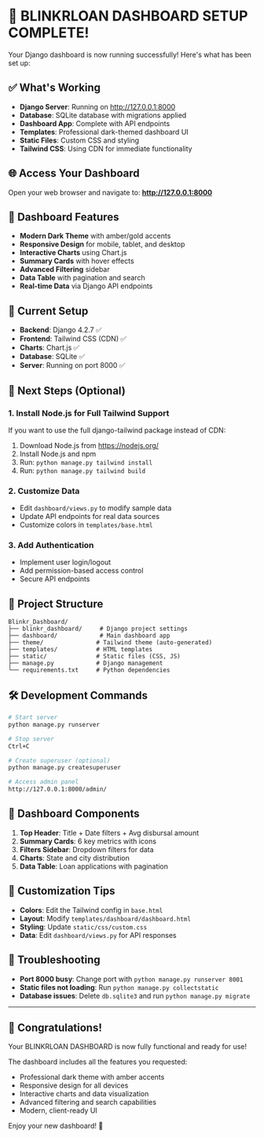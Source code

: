 # 🎉 BLINKRLOAN DASHBOARD SETUP COMPLETE!

Your Django dashboard is now running successfully! Here's what has been set up:

## ✅ What's Working

- **Django Server**: Running on http://127.0.0.1:8000
- **Database**: SQLite database with migrations applied
- **Dashboard App**: Complete with API endpoints
- **Templates**: Professional dark-themed dashboard UI
- **Static Files**: Custom CSS and styling
- **Tailwind CSS**: Using CDN for immediate functionality

## 🌐 Access Your Dashboard

Open your web browser and navigate to:
**http://127.0.0.1:8000**

## 🎨 Dashboard Features

- **Modern Dark Theme** with amber/gold accents
- **Responsive Design** for mobile, tablet, and desktop
- **Interactive Charts** using Chart.js
- **Summary Cards** with hover effects
- **Advanced Filtering** sidebar
- **Data Table** with pagination and search
- **Real-time Data** via Django API endpoints

## 🔧 Current Setup

- **Backend**: Django 4.2.7 ✅
- **Frontend**: Tailwind CSS (CDN) ✅
- **Charts**: Chart.js ✅
- **Database**: SQLite ✅
- **Server**: Running on port 8000 ✅

## 🚀 Next Steps (Optional)

### 1. Install Node.js for Full Tailwind Support
If you want to use the full django-tailwind package instead of CDN:

1. Download Node.js from https://nodejs.org/
2. Install Node.js and npm
3. Run: `python manage.py tailwind install`
4. Run: `python manage.py tailwind build`

### 2. Customize Data
- Edit `dashboard/views.py` to modify sample data
- Update API endpoints for real data sources
- Customize colors in `templates/base.html`

### 3. Add Authentication
- Implement user login/logout
- Add permission-based access control
- Secure API endpoints

## 📁 Project Structure

```
Blinkr_Dashboard/
├── blinkr_dashboard/     # Django project settings
├── dashboard/            # Main dashboard app
├── theme/               # Tailwind theme (auto-generated)
├── templates/           # HTML templates
├── static/              # Static files (CSS, JS)
├── manage.py            # Django management
└── requirements.txt     # Python dependencies
```

## 🛠️ Development Commands

```bash
# Start server
python manage.py runserver

# Stop server
Ctrl+C

# Create superuser (optional)
python manage.py createsuperuser

# Access admin panel
http://127.0.0.1:8000/admin/
```

## 🎯 Dashboard Components

1. **Top Header**: Title + Date filters + Avg disbursal amount
2. **Summary Cards**: 6 key metrics with icons
3. **Filters Sidebar**: Dropdown filters for data
4. **Charts**: State and city distribution
5. **Data Table**: Loan applications with pagination

## 🌟 Customization Tips

- **Colors**: Edit the Tailwind config in `base.html`
- **Layout**: Modify `templates/dashboard/dashboard.html`
- **Styling**: Update `static/css/custom.css`
- **Data**: Edit `dashboard/views.py` for API responses

## 🚨 Troubleshooting

- **Port 8000 busy**: Change port with `python manage.py runserver 8001`
- **Static files not loading**: Run `python manage.py collectstatic`
- **Database issues**: Delete `db.sqlite3` and run `python manage.py migrate`

---

## 🎊 Congratulations!

Your BLINKRLOAN DASHBOARD is now fully functional and ready for use! 

The dashboard includes all the features you requested:
- Professional dark theme with amber accents
- Responsive design for all devices
- Interactive charts and data visualization
- Advanced filtering and search capabilities
- Modern, client-ready UI

Enjoy your new dashboard! 🚀
